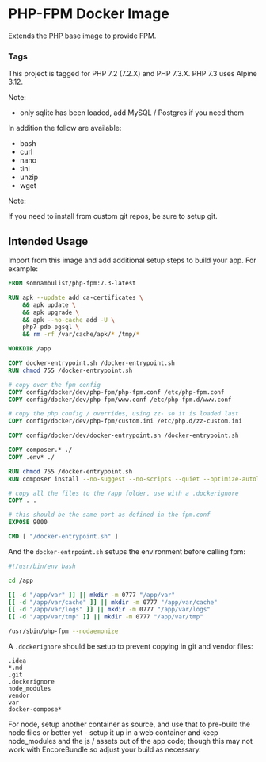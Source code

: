 # PHP-FPM Docker Image

Extends the PHP base image to provide FPM.

### Tags

This project is tagged for PHP 7.2 (7.2.X) and PHP 7.3.X. PHP 7.3 uses Alpine 3.12.

Note:

 * only sqlite has been loaded, add MySQL / Postgres if you need them
 
In addition the follow are available:

 * bash
 * curl
 * nano
 * tini
 * unzip
 * wget

Note:

If you need to install from custom git repos, be sure to setup git.

## Intended Usage
 
Import from this image and add additional setup steps to build your app. For example:
 
 ```dockerfile
 FROM somnambulist/php-fpm:7.3-latest
 
 RUN apk --update add ca-certificates \
     && apk update \
     && apk upgrade \
     && apk --no-cache add -U \
     php7-pdo-pgsql \
     && rm -rf /var/cache/apk/* /tmp/*
 
 WORKDIR /app
 
 COPY docker-entrypoint.sh /docker-entrypoint.sh
 RUN chmod 755 /docker-entrypoint.sh
 
 # copy over the fpm config
 COPY config/docker/dev/php-fpm/php-fpm.conf /etc/php-fpm.conf
 COPY config/docker/dev/php-fpm/www.conf /etc/php-fpm.d/www.conf
 
 # copy the php config / overrides, using zz- so it is loaded last
 COPY config/docker/dev/php-fpm/custom.ini /etc/php.d/zz-custom.ini
 
 COPY config/docker/dev/docker-entrypoint.sh /docker-entrypoint.sh
 
 COPY composer.* ./
 COPY .env* ./
 
 RUN chmod 755 /docker-entrypoint.sh
 RUN composer install --no-suggest --no-scripts --quiet --optimize-autoloader
 
 # copy all the files to the /app folder, use with a .dockerignore
 COPY . .
 
 # this should be the same port as defined in the fpm.conf
 EXPOSE 9000
 
 CMD [ "/docker-entrypoint.sh" ]
 ```
 
 And the `docker-entrpoint.sh` setups the environment before calling fpm:
 
 ```bash
 #!/usr/bin/env bash
 
 cd /app
 
 [[ -d "/app/var" ]] || mkdir -m 0777 "/app/var"
 [[ -d "/app/var/cache" ]] || mkdir -m 0777 "/app/var/cache"
 [[ -d "/app/var/logs" ]] || mkdir -m 0777 "/app/var/logs"
 [[ -d "/app/var/tmp" ]] || mkdir -m 0777 "/app/var/tmp"
 
 /usr/sbin/php-fpm --nodaemonize
 ```
 
 A `.dockerignore` should be setup to prevent copying in git and vendor files:
 
 ```
 .idea
 *.md
 .git
 .dockerignore
 node_modules
 vendor
 var
 docker-compose*
 ```
 
 For node, setup another container as source, and use that to pre-build the node files or
 better yet - setup it up in a web container and keep node_modules and the js / assets
 out of the app code; though this may not work with EncoreBundle so adjust your build as
 necessary.
